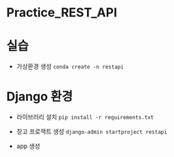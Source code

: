 # Practice_REST_API










# 실습
- 가상환경 생성
```conda create -n restapi``` 


# Django 환경
- 라이브러리 설치 
```pip install -r requirements.txt```

- 장고 프로잭트 생성
```django-admin startproject restapi```

- app 생성

